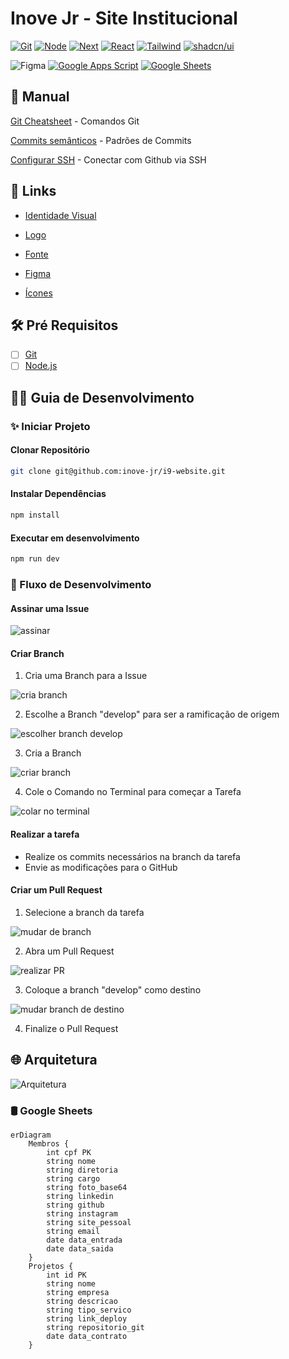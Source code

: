 # Inove Jr - Site Institucional

[![Git](https://img.shields.io/badge/Git-%23000?style=for-the-badge&logo=git)](https://git-scm.com/)
[![Node](https://img.shields.io/badge/Node.js-%23000?style=for-the-badge&logo=nodedotjs)](https://nodejs.org/)
[![Next](https://img.shields.io/badge/Next.js-%23000?style=for-the-badge&logo=nextdotjs)](https://nextjs.org/)
[![React](https://img.shields.io/badge/React.js-%23000?style=for-the-badge&logo=react)](https://react.dev/)
[![Tailwind](https://img.shields.io/badge/Tailwind-%23000?style=for-the-badge&logo=tailwindcss)](https://tailwindcss.com/)
[![shadcn/ui](https://img.shields.io/badge/shadcn%2Fui-%23000?style=for-the-badge&logo=shadcnui)](https://ui.shadcn.com/)

![Figma](https://img.shields.io/badge/Figma-%23000?style=for-the-badge&logo=figma)
[![Google Apps Script](https://img.shields.io/badge/Google%20Apps%20Script-%23000?style=for-the-badge&logo=googleappsscript)](https://developers.google.com/apps-script?hl=pt-br)
[![Google Sheets](https://img.shields.io/badge/Google%20Sheets-%23000?style=for-the-badge&logo=googlesheets)](https://developers.google.com/sheets?hl=pt-br)

## :bookmark_tabs: Manual

[Git Cheatsheet](https://github.com/d3vlopes/git-ultimate-cheatsheet) - Comandos Git

[Commits semânticos](https://github.com/AdrianaSaty/colinha-commit-semantico) - Padrões de Commits

[Configurar SSH](https://www.freecodecamp.org/portuguese/news/como-obter-e-configurar-suas-chaves-ssh-do-git-e-do-github/) - Conectar com Github via SSH

## :link: Links

- [Identidade Visual](https://drive.google.com/file/d/1yOQcqmh1tpRxPFTZ8AC989uqr5o6NlEZ/view?usp=sharing)

- [Logo](https://drive.google.com/drive/folders/1hycFttjppTd9jJmM9ChGrYdXCd-CasqE?usp=sharing)

- [Fonte](https://drive.google.com/drive/folders/1ncFGqkyWxCgErlYHHWXWFFbvX1WBxrDI?usp=sharing)

- [Figma](https://www.figma.com/file/EDiZutXRORcMXrVqgm40Vv/i9-Website)

- [Ícones](https://lucide.dev/)

## :hammer_and_wrench: Pré Requisitos

- [ ] [Git](https://git-scm.com/downloads)
- [ ] [Node.js](https://nodejs.org/en/download)

## :technologist: Guia de Desenvolvimento

### :sparkles: Iniciar Projeto

#### Clonar Repositório

```bash
git clone git@github.com:inove-jr/i9-website.git
```

#### Instalar Dependências

```bash
npm install
```

#### Executar em desenvolvimento

```bash
npm run dev
```

### :twisted_rightwards_arrows: Fluxo de Desenvolvimento

#### Assinar uma Issue

![assinar](https://github.com/inove-jr/i9-website/assets/112443051/e9e5a56e-5feb-416e-ba3f-802c0448dc7f)

#### Criar Branch

1. Cria uma Branch para a Issue

![cria branch](https://github.com/inove-jr/i9-website/assets/112443051/e4512ae0-57aa-46d9-8347-6f0ab436114b)

2. Escolhe a Branch "develop" para ser a ramificação de origem

![escolher branch develop](https://github.com/inove-jr/i9-website/assets/112443051/6918b1e7-e84a-4ae5-b8e8-af143da0ea45)

3. Cria a Branch

![criar branch](https://github.com/inove-jr/i9-website/assets/112443051/4b42e70d-5dde-49c2-b311-34ff945f5094)

4. Cole o Comando no Terminal para começar a Tarefa

![colar no terminal](https://github.com/inove-jr/i9-website/assets/112443051/691e7d53-b819-4f9a-b64c-e4e45e053fb9)

#### Realizar a tarefa

- Realize os commits necessários na branch da tarefa
- Envie as modificações para o GitHub

#### Criar um Pull Request

1. Selecione a branch da tarefa

![mudar de branch](https://github.com/inove-jr/i9-website/assets/112443051/e785d3a7-5ad5-4f28-8e7d-249d2384f282)

2. Abra um Pull Request

![realizar PR](https://github.com/inove-jr/i9-website/assets/112443051/0682cf4c-174c-4153-9c71-d699c9d4f48c)

3. Coloque a branch "develop" como destino

![mudar branch de destino](https://github.com/inove-jr/i9-website/assets/112443051/46bff549-7ea4-44e9-8254-32bfeb1ee911)

4. Finalize o Pull Request

## :globe_with_meridians: Arquitetura

![Arquitetura](https://github.com/inove-jr/i9-website/assets/112443051/ce3c3884-5652-4812-95b8-68a2486c02df)

### :oil_drum: Google Sheets

```mermaid
erDiagram
    Membros {
        int cpf PK
        string nome
        string diretoria
        string cargo
        string foto_base64
        string linkedin
        string github
        string instagram
        string site_pessoal
        string email
        date data_entrada
        date data_saida
    }
    Projetos {
        int id PK
        string nome
        string empresa
        string descricao
        string tipo_servico
        string link_deploy
        string repositorio_git
        date data_contrato
    }
```
